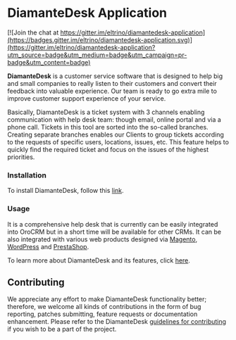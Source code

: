 # DiamanteDesk Application

[![Join the chat at https://gitter.im/eltrino/diamantedesk-application](https://badges.gitter.im/eltrino/diamantedesk-application.svg)](https://gitter.im/eltrino/diamantedesk-application?utm_source=badge&utm_medium=badge&utm_campaign=pr-badge&utm_content=badge)

**DiamanteDesk** is a customer service software that is designed to help big and small companies to really listen to their customers and convert their feedback into valuable experience. Our team is ready to go extra mile to improve customer support experience of your service.

Basically, DiamanteDesk is a ticket system with 3 channels enabling communication with help desk team: though email, online portal and via a phone call. Tickets in this tool are sorted into the so-called branches. Creating separate branches enables our Clients to group tickets according to the requests of specific users, locations, issues, etc. This feature helps to quickly find the required ticket and focus on the issues of the highest priorities.

### Installation ###

To install DiamanteDesk, follow this [link](http://docs.diamantedesk.com/en/latest/installation-guide/).

### Usage ###

It is a comprehensive help desk that is currently can be easily integrated into OroCRM but in a short time will be available for other CRMs. It can be also integrated with various web products designed via [Magento](http://docs.diamantedesk.com/en/latest/integration/magento.html), [WordPress](http://docs.diamantedesk.com/en/latest/integration/wordpress.html) and [PrestaShop](http://docs.diamantedesk.com/en/latest/integration/prestashop.html).

To learn more about DiamanteDesk and its features, click [here](http://docs.diamantedesk.com/en/latest/).

## Contributing

We appreciate any effort to make DiamanteDesk functionality better; therefore, we welcome all kinds of contributions in the form of bug reporting, patches submitting, feature requests or documentation enhancement. Please refer to the DiamanteDesk [guidelines for contributing](http://docs.diamantedesk.com/en/latest/developer-guide/contributing.html) if you wish to be a part of the project.
